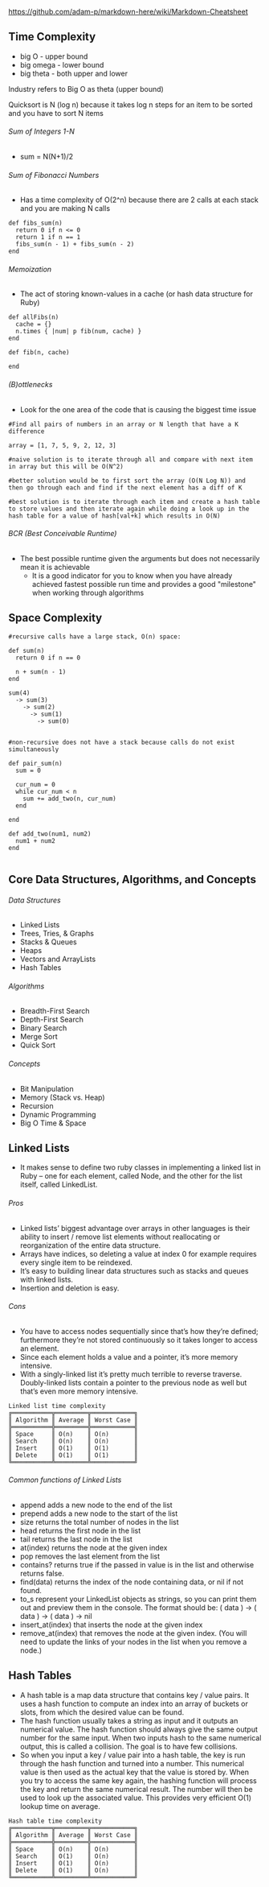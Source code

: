 https://github.com/adam-p/markdown-here/wiki/Markdown-Cheatsheet

## Time Complexity
* big O - upper bound
* big omega - lower bound
* big theta - both upper and lower

Industry refers to Big O as theta (upper bound)

Quicksort is N (log n) because it takes log n steps for an item to be sorted and you have to sort N items

###### Sum of Integers 1-N
* sum = N(N+1)/2

###### Sum of Fibonacci Numbers
* Has a time complexity of O(2^n) because there are 2 calls at each stack and you are making N calls

```
def fibs_sum(n)
  return 0 if n <= 0
  return 1 if n == 1
  fibs_sum(n - 1) + fibs_sum(n - 2)
end

```

###### Memoization
* The act of storing known-values in a cache (or hash data structure for Ruby)

```
def allFibs(n)
  cache = {}
  n.times { |num| p fib(num, cache) }
end

def fib(n, cache)

end
```

###### (B)ottlenecks
* Look for the one area of the code that is causing the biggest time issue

```
#Find all pairs of numbers in an array or N length that have a K difference

array = [1, 7, 5, 9, 2, 12, 3]

#naive solution is to iterate through all and compare with next item in array but this will be O(N^2)

#better solution would be to first sort the array (O(N Log N)) and then go through each and find if the next element has a diff of K

#best solution is to iterate through each item and create a hash table to store values and then iterate again while doing a look up in the hash table for a value of hash[val+k] which results in O(N)

```

###### BCR (Best Conceivable Runtime)
* The best possible runtime given the arguments but does not necessarily mean it is achievable
  * It is a good indicator for you to know when you have already achieved fastest possible run time and provides a good "milestone" when working through algorithms

## Space Complexity

```
#recursive calls have a large stack, O(n) space:

def sum(n)
  return 0 if n == 0

  n + sum(n - 1)
end

sum(4)
  -> sum(3)
    -> sum(2)
      -> sum(1)
        -> sum(0)


#non-recursive does not have a stack because calls do not exist simultaneously

def pair_sum(n)
  sum = 0

  cur_num = 0
  while cur_num < n
    sum += add_two(n, cur_num)
  end

end

def add_two(num1, num2)
  num1 + num2
end


```

## Core Data Structures, Algorithms, and Concepts

###### Data Structures
* Linked Lists
* Trees, Tries, & Graphs
* Stacks & Queues
* Heaps
* Vectors and ArrayLists
* Hash Tables

###### Algorithms
* Breadth-First Search
* Depth-First Search
* Binary Search
* Merge Sort
* Quick Sort

###### Concepts
* Bit Manipulation
* Memory (Stack vs. Heap)
* Recursion
* Dynamic Programming
* Big O Time & Space


## Linked Lists

* It makes sense to define two ruby classes in implementing a linked list in Ruby – one for each element, called Node, and the other for the list itself, called LinkedList.

###### Pros
* Linked lists’ biggest advantage over arrays in other languages is their ability to insert / remove list elements without reallocating or reorganization of the entire data structure.
* Arrays have indices, so deleting a value at index 0 for example requires every single item to be reindexed.
* It’s easy to building linear data structures such as stacks and queues with linked lists.
* Insertion and deletion is easy.

###### Cons
* You have to access nodes sequentially since that’s how they’re defined; furthermore they’re not stored continuously so it takes longer to access an element.
* Since each element holds a value and a pointer, it’s more memory intensive.
* With a singly-linked list it’s pretty much terrible to reverse traverse. Doubly-linked lists contain a pointer to the previous node as well but that’s even more memory intensive.

```
Linked list time complexity
╔═══════════╦═════════╦════════════╗
║ Algorithm ║ Average ║ Worst Case ║
╠═══════════╬═════════╬════════════╣
║ Space     ║ O(n)    ║ O(n)       ║
║ Search    ║ O(n)    ║ O(n)       ║
║ Insert    ║ O(1)    ║ O(1)       ║
║ Delete    ║ O(1)    ║ O(1)       ║
╚═══════════╩═════════╩════════════╝
```


###### Common functions of Linked Lists

* append adds a new node to the end of the list
* prepend adds a new node to the start of the list
* size returns the total number of nodes in the list
* head returns the first node in the list
* tail returns the last node in the list
* at(index) returns the node at the given index
* pop removes the last element from the list
* contains? returns true if the passed in value is in the list and otherwise returns false.
* find(data) returns the index of the node containing data, or nil if not found.
* to_s represent your LinkedList objects as strings, so you can print them out and preview them in the console. The format should be: ( data ) -> ( data ) -> ( data ) -> nil
* insert_at(index) that inserts the node at the given index
* remove_at(index) that removes the node at the given index. (You will need to update the links of your nodes in the list when you remove a node.)

## Hash Tables
* A hash table is a map data structure that contains key / value pairs. It uses a hash function to compute an index into an array of buckets or slots, from which the desired value can be found.
* The hash function usually takes a string as input and it outputs an numerical value. The hash function should always give the same output number for the same input. When two inputs hash to the same numerical output, this is called a collision. The goal is to have few collisions.
* So when you input a key / value pair into a hash table, the key is run through the hash function and turned into a number. This numerical value is then used as the actual key that the value is stored by. When you try to access the same key again, the hashing function will process the key and return the same numerical result. The number will then be used to look up the associated value. This provides very efficient O(1) lookup time on average.

```
Hash table time complexity
╔═══════════╦═════════╦════════════╗
║ Algorithm ║ Average ║ Worst Case ║
╠═══════════╬═════════╬════════════╣
║ Space     ║ O(n)    ║ O(n)       ║
║ Search    ║ O(1)    ║ O(n)       ║
║ Insert    ║ O(1)    ║ O(n)       ║
║ Delete    ║ O(1)    ║ O(n)       ║
╚═══════════╩═════════╩════════════╝
```
